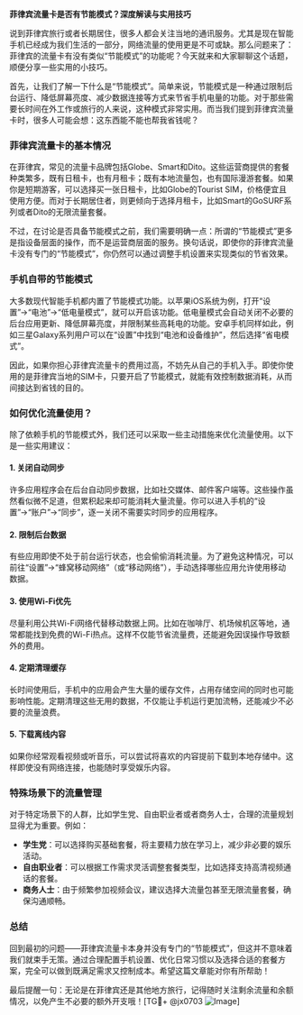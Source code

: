 **菲律宾流量卡是否有节能模式？深度解读与实用技巧**

说到菲律宾旅行或者长期居住，很多人都会关注当地的通讯服务。尤其是现在智能手机已经成为我们生活的一部分，网络流量的使用更是不可或缺。那么问题来了：菲律宾的流量卡有没有类似“节能模式”的功能呢？今天就来和大家聊聊这个话题，顺便分享一些实用的小技巧。

首先，让我们了解一下什么是“节能模式”。简单来说，节能模式是一种通过限制后台运行、降低屏幕亮度、减少数据连接等方式来节省手机电量的功能。对于那些需要长时间在外工作或旅行的人来说，这种模式非常实用。而当我们提到菲律宾流量卡时，很多人可能会想：这东西能不能也帮我省钱呢？

### 菲律宾流量卡的基本情况

在菲律宾，常见的流量卡品牌包括Globe、Smart和Dito。这些运营商提供的套餐种类繁多，既有日租卡，也有月租卡；既有本地流量包，也有国际漫游套餐。如果你是短期游客，可以选择买一张日租卡，比如Globe的Tourist SIM，价格便宜且使用方便。而对于长期居住者，则更倾向于选择月租卡，比如Smart的GoSURF系列或者Dito的无限流量套餐。

不过，在讨论是否具备节能模式之前，我们需要明确一点：所谓的“节能模式”更多是指设备层面的操作，而不是运营商层面的服务。换句话说，即使你的菲律宾流量卡没有专门的“节能模式”，你仍然可以通过调整手机设置来实现类似的节省效果。

### 手机自带的节能模式

大多数现代智能手机都内置了节能模式功能。以苹果iOS系统为例，打开“设置”→“电池”→“低电量模式”，就可以开启该功能。低电量模式会自动关闭不必要的后台应用更新、降低屏幕亮度，并限制某些高耗电的功能。安卓手机同样如此，例如三星Galaxy系列用户可以在“设置”中找到“电池和设备维护”，然后选择“省电模式”。

因此，如果你担心菲律宾流量卡的费用过高，不妨先从自己的手机入手。即使你使用的是菲律宾当地的SIM卡，只要开启了节能模式，就能有效控制数据消耗，从而间接达到省钱的目的。

### 如何优化流量使用？

除了依赖手机的节能模式外，我们还可以采取一些主动措施来优化流量使用。以下是一些实用建议：

#### 1. **关闭自动同步**
许多应用程序会在后台自动同步数据，比如社交媒体、邮件客户端等。这些操作虽然看似微不足道，但累积起来却可能消耗大量流量。你可以进入手机的“设置”→“账户”→“同步”，逐一关闭不需要实时同步的应用程序。

#### 2. **限制后台数据**
有些应用即使不处于前台运行状态，也会偷偷消耗流量。为了避免这种情况，可以前往“设置”→“蜂窝移动网络”（或“移动网络”），手动选择哪些应用允许使用移动数据。

#### 3. **使用Wi-Fi优先**
尽量利用公共Wi-Fi网络代替移动数据上网。比如在咖啡厅、机场候机区等地，通常都能找到免费的Wi-Fi热点。这样不仅能节省流量费，还能避免因误操作导致额外的费用。

#### 4. **定期清理缓存**
长时间使用后，手机中的应用会产生大量的缓存文件，占用存储空间的同时也可能影响性能。定期清理这些无用的数据，不仅能让手机运行更加流畅，还能减少不必要的流量浪费。

#### 5. **下载离线内容**
如果你经常观看视频或听音乐，可以尝试将喜欢的内容提前下载到本地存储中。这样即使没有网络连接，也能随时享受娱乐内容。

### 特殊场景下的流量管理

对于特定场景下的人群，比如学生党、自由职业者或者商务人士，合理的流量规划显得尤为重要。例如：

- **学生党**：可以选择购买基础套餐，将主要精力放在学习上，减少非必要的娱乐活动。
- **自由职业者**：可以根据工作需求灵活调整套餐类型，比如选择支持高清视频通话的套餐。
- **商务人士**：由于频繁参加视频会议，建议选择大流量包甚至无限流量套餐，确保沟通顺畅。

### 总结

回到最初的问题——菲律宾流量卡本身并没有专门的“节能模式”，但这并不意味着我们就束手无策。通过合理配置手机设置、优化日常习惯以及选择合适的套餐方案，完全可以做到既满足需求又控制成本。希望这篇文章能对你有所帮助！

最后提醒一句：无论是在菲律宾还是其他地方旅行，记得随时关注剩余流量和余额情况，以免产生不必要的额外开支哦！[TG💪+ @jx0703 ![Image](https://github.com/user-attachments/assets/dbca1d08-cadb-493c-b0ec-ad6f7a83f270)]